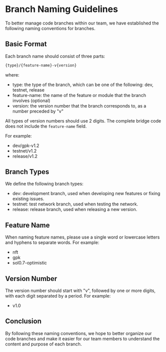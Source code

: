 Branch Naming Guidelines
========================

To better manage code branches within our team, we have established the following naming conventions for branches.

Basic Format
------------

Each branch name should consist of three parts:

```bash
{type}/{feature-name}-v{version}
```

where:

*   type: the type of the branch, which can be one of the following: dev, testnet, release
*   feature-name: the name of the feature or module that the branch involves (optional)
*   version: the version number that the branch corresponds to, as a number preceded by "v"

All types of version numbers should use 2 digits. The complete bridge code does not include the `feature-name` field.

For example:

*   dev/gpk-v1.2
*   testnet/v1.2
*   release/v1.2

Branch Types
------------

We define the following branch types:

*   dev: development branch, used when developing new features or fixing existing issues.
*   testnet: test network branch, used when testing the network.
*   release: release branch, used when releasing a new version.

Feature Name
------------

When naming feature names, please use a single word or lowercase letters and hyphens to separate words. For example:

*   nft
*   gpk
*   sol0.7-optimistic

Version Number
--------------

The version number should start with "v", followed by one or more digits, with each digit separated by a period. For example:

*   v1.0

Conclusion
----------

By following these naming conventions, we hope to better organize our code branches and make it easier for our team members to understand the content and purpose of each branch.
